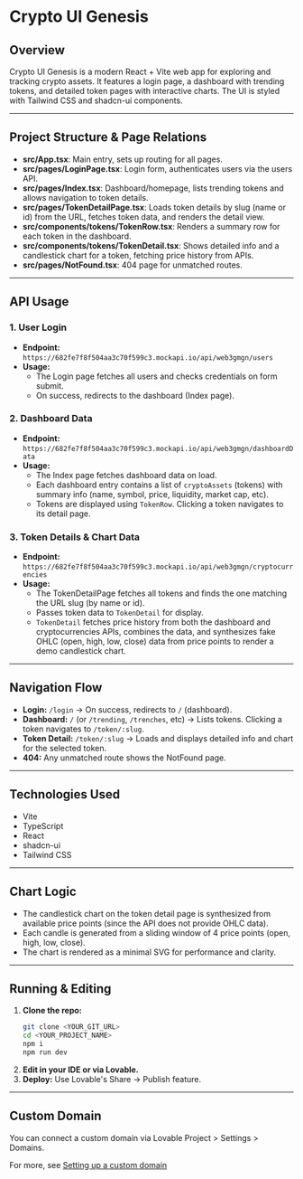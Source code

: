 # Crypto UI Genesis

## Overview

Crypto UI Genesis is a modern React + Vite web app for exploring and tracking crypto assets. It features a login page, a dashboard with trending tokens, and detailed token pages with interactive charts. The UI is styled with Tailwind CSS and shadcn-ui components.

---

## Project Structure & Page Relations

- **src/App.tsx**: Main entry, sets up routing for all pages.
- **src/pages/LoginPage.tsx**: Login form, authenticates users via the users API.
- **src/pages/Index.tsx**: Dashboard/homepage, lists trending tokens and allows navigation to token details.
- **src/pages/TokenDetailPage.tsx**: Loads token details by slug (name or id) from the URL, fetches token data, and renders the detail view.
- **src/components/tokens/TokenRow.tsx**: Renders a summary row for each token in the dashboard.
- **src/components/tokens/TokenDetail.tsx**: Shows detailed info and a candlestick chart for a token, fetching price history from APIs.
- **src/pages/NotFound.tsx**: 404 page for unmatched routes.

---

## API Usage

### 1. User Login

- **Endpoint:** `https://682fe7f8f504aa3c70f599c3.mockapi.io/api/web3gmgn/users`
- **Usage:**
  - The Login page fetches all users and checks credentials on form submit.
  - On success, redirects to the dashboard (Index page).

### 2. Dashboard Data

- **Endpoint:** `https://682fe7f8f504aa3c70f599c3.mockapi.io/api/web3gmgn/dashboardData`
- **Usage:**
  - The Index page fetches dashboard data on load.
  - Each dashboard entry contains a list of `cryptoAssets` (tokens) with summary info (name, symbol, price, liquidity, market cap, etc).
  - Tokens are displayed using `TokenRow`. Clicking a token navigates to its detail page.

### 3. Token Details & Chart Data

- **Endpoint:** `https://682fe7f8f504aa3c70f599c3.mockapi.io/api/web3gmgn/cryptocurrencies`
- **Usage:**
  - The TokenDetailPage fetches all tokens and finds the one matching the URL slug (by name or id).
  - Passes token data to `TokenDetail` for display.
  - `TokenDetail` fetches price history from both the dashboard and cryptocurrencies APIs, combines the data, and synthesizes fake OHLC (open, high, low, close) data from price points to render a demo candlestick chart.

---

## Navigation Flow

- **Login:** `/login` → On success, redirects to `/` (dashboard).
- **Dashboard:** `/` (or `/trending`, `/trenches`, etc) → Lists tokens. Clicking a token navigates to `/token/:slug`.
- **Token Detail:** `/token/:slug` → Loads and displays detailed info and chart for the selected token.
- **404:** Any unmatched route shows the NotFound page.

---

## Technologies Used

- Vite
- TypeScript
- React
- shadcn-ui
- Tailwind CSS

---

## Chart Logic

- The candlestick chart on the token detail page is synthesized from available price points (since the API does not provide OHLC data).
- Each candle is generated from a sliding window of 4 price points (open, high, low, close).
- The chart is rendered as a minimal SVG for performance and clarity.

---

## Running & Editing

1. **Clone the repo:**
   ```sh
   git clone <YOUR_GIT_URL>
   cd <YOUR_PROJECT_NAME>
   npm i
   npm run dev
   ```
2. **Edit in your IDE or via Lovable.**
3. **Deploy:** Use Lovable's Share → Publish feature.

---

## Custom Domain

You can connect a custom domain via Lovable Project > Settings > Domains.

For more, see [Setting up a custom domain](https://docs.lovable.dev/tips-tricks/custom-domain#step-by-step-guide)
